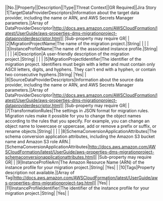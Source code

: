 ||No.||Property||Description||Type||Threat Context||GR Required||Jira Story
|1|TargetDataProviderDescriptors|Information about the target data provider, including the name or ARN, and AWS Secrets Manager parameters.|[Array of DataProviderDescriptor|http://docs.aws.amazon.com/AWSCloudFormation/latest/UserGuide/aws-properties-dms-migrationproject-dataproviderdescriptor.html]| |Sub-property may require GR| |
|2|MigrationProjectName|The name of the migration project.|String| | | |
|3|InstanceProfileName|The name of the associated instance profile.|String| | | |
|4|Description|A user-friendly description of the migration project.|String| | | |
|5|MigrationProjectIdentifier|The identifier of the migration project. Identifiers must begin with a letter  and must contain only ASCII letters, digits, and hyphens. They can't end with  a hyphen, or contain two consecutive hyphens.|String| |Yes| |
|6|SourceDataProviderDescriptors|Information about the source data provider, including the name or ARN, and AWS Secrets Manager parameters.|[Array of DataProviderDescriptor|http://docs.aws.amazon.com/AWSCloudFormation/latest/UserGuide/aws-properties-dms-migrationproject-dataproviderdescriptor.html]| |Sub-property may require GR| |
|7|TransformationRules|The settings in JSON format for migration rules. Migration rules make it possible for you to change  the object names according to the rules that you specify. For example, you can change an object name  to lowercase or uppercase, add or remove a prefix or suffix, or rename objects.|String| | | |
|8|SchemaConversionApplicationAttributes|The schema conversion application attributes, including the Amazon S3 bucket name and Amazon S3 role ARN.|[SchemaConversionApplicationAttributes|http://docs.aws.amazon.com/AWSCloudFormation/latest/UserGuide/aws-properties-dms-migrationproject-schemaconversionapplicationattributes.html]| |Sub-property may require GR| |
|9|InstanceProfileArn|The Amazon Resource Name (ARN) of the instance profile for your migration project.|String| |Yes| |
|10|Tags|Property description not available.|[Array of Tag|http://docs.aws.amazon.com/AWSCloudFormation/latest/UserGuide/aws-properties-dms-migrationproject-tag.html]| |Yes| |
|11|InstanceProfileIdentifier|The identifier of the instance profile for your migration project.|String| |Yes| |
